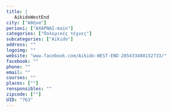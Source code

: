 ```yaml
---
title: |
   AikidoWestEnd
city: ["Αθήνα"]
perioxi: ["ΑΧΑΡΝΑΙ-main"]
categories: ["Πολεμικές τέχνες"]
subcategories: ["Aikido"]
address: ""
logoimg: ""
website: "www.facebook.com/Aikido-WEST-END-285433488152733/"
facebook: ""
phone: ""
email: ""
courses: ""
places: [""]
rensponsibles: ""
zipcode: [""]
UID: "763"
---
```




